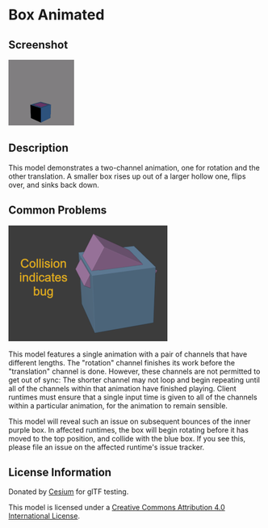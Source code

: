 # Box Animated

## Screenshot

![screenshot](screenshot/screenshot.gif)

## Description

This model demonstrates a two-channel animation, one for rotation and the other
translation. A smaller box rises up out of a larger hollow one, flips over, and
sinks back down.

## Common Problems

![sample animation problem](screenshot/BoxAnimatedBug.png)

This model features a single animation with a pair of channels that have different
lengths. The "rotation" channel finishes its work before the "translation" channel
is done. However, these channels are not permitted to get out of sync: The shorter
channel may not loop and begin repeating until all of the channels within that
animation have finished playing. Client runtimes must ensure that a single input
time is given to all of the channels within a particular animation, for the
animation to remain sensible.

This model will reveal such an issue on subsequent bounces of the inner purple box.
In affected runtimes, the box will begin rotating before it has moved to the top
position, and collide with the blue box. If you see this, please file an issue
on the affected runtime's issue tracker.

## License Information

Donated by [Cesium](http://cesiumjs.org/) for glTF testing.

This model is licensed under a [Creative Commons Attribution 4.0 International License](http://creativecommons.org/licenses/by/4.0/).
